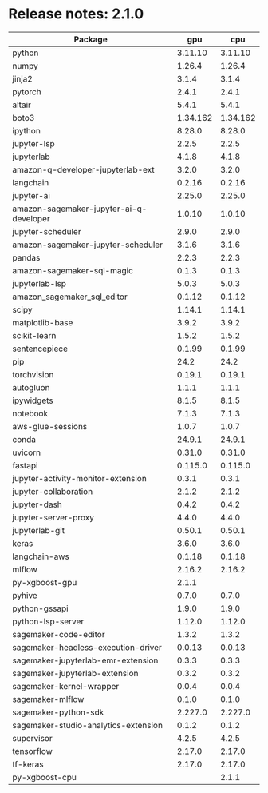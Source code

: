 # Release notes: 2.1.0

Package | gpu| cpu
---|---|---
python|3.11.10|3.11.10
numpy|1.26.4|1.26.4
jinja2|3.1.4|3.1.4
pytorch|2.4.1|2.4.1
altair|5.4.1|5.4.1
boto3|1.34.162|1.34.162
ipython|8.28.0|8.28.0
jupyter-lsp|2.2.5|2.2.5
jupyterlab|4.1.8|4.1.8
amazon-q-developer-jupyterlab-ext|3.2.0|3.2.0
langchain|0.2.16|0.2.16
jupyter-ai|2.25.0|2.25.0
amazon-sagemaker-jupyter-ai-q-developer|1.0.10|1.0.10
jupyter-scheduler|2.9.0|2.9.0
amazon-sagemaker-jupyter-scheduler|3.1.6|3.1.6
pandas|2.2.3|2.2.3
amazon-sagemaker-sql-magic|0.1.3|0.1.3
jupyterlab-lsp|5.0.3|5.0.3
amazon_sagemaker_sql_editor|0.1.12|0.1.12
scipy|1.14.1|1.14.1
matplotlib-base|3.9.2|3.9.2
scikit-learn|1.5.2|1.5.2
sentencepiece|0.1.99|0.1.99
pip|24.2|24.2
torchvision|0.19.1|0.19.1
autogluon|1.1.1|1.1.1
ipywidgets|8.1.5|8.1.5
notebook|7.1.3|7.1.3
aws-glue-sessions|1.0.7|1.0.7
conda|24.9.1|24.9.1
uvicorn|0.31.0|0.31.0
fastapi|0.115.0|0.115.0
jupyter-activity-monitor-extension|0.3.1|0.3.1
jupyter-collaboration|2.1.2|2.1.2
jupyter-dash|0.4.2|0.4.2
jupyter-server-proxy|4.4.0|4.4.0
jupyterlab-git|0.50.1|0.50.1
keras|3.6.0|3.6.0
langchain-aws|0.1.18|0.1.18
mlflow|2.16.2|2.16.2
py-xgboost-gpu|2.1.1| 
pyhive|0.7.0|0.7.0
python-gssapi|1.9.0|1.9.0
python-lsp-server|1.12.0|1.12.0
sagemaker-code-editor|1.3.2|1.3.2
sagemaker-headless-execution-driver|0.0.13|0.0.13
sagemaker-jupyterlab-emr-extension|0.3.3|0.3.3
sagemaker-jupyterlab-extension|0.3.2|0.3.2
sagemaker-kernel-wrapper|0.0.4|0.0.4
sagemaker-mlflow|0.1.0|0.1.0
sagemaker-python-sdk|2.227.0|2.227.0
sagemaker-studio-analytics-extension|0.1.2|0.1.2
supervisor|4.2.5|4.2.5
tensorflow|2.17.0|2.17.0
tf-keras|2.17.0|2.17.0
py-xgboost-cpu| |2.1.1
